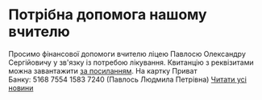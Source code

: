 # Потрібна допомога нашому вчителю
Просимо фінансової допомоги вчителю ліцею Павлосю Олександру Сергійовичу у зв'язку із потребою лікування.
Квитанцію з реквізитами можна завантажити [за посиланням](/files/потрібна-допомога-нашому-вчителю/pawlos.pdf).
На картку Приват Банку: 5168 7554 1583 7240 (Павлось Людмила Петрівна)
[Читати усі новини](/news)

